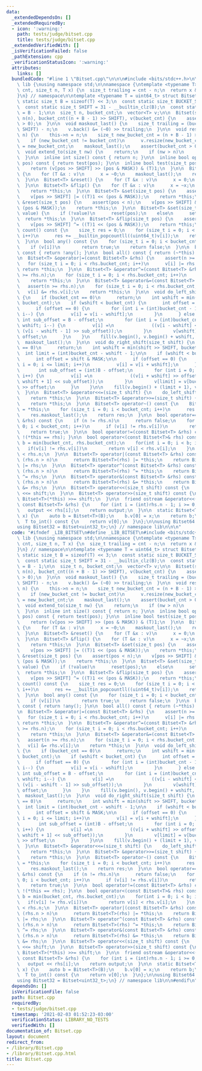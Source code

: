 ```yaml
---
data:
  _extendedDependsOn: []
  _extendedRequiredBy:
  - icon: ':warning:'
    path: tests/judge/bitset.cpp
    title: tests/judge/bitset.cpp
  _extendedVerifiedWith: []
  _isVerificationFailed: false
  _pathExtension: cpp
  _verificationStatusIcon: ':warning:'
  attributes:
    links: []
  bundledCode: "#line 1 \"Bitset.cpp\"\n\n\n#include <bits/stdc++.h>\n\nnamespace\
    \ lib {\nusing namespace std;\n\nnamespace {\ntemplate <typename T> T maskout(size_t\
    \ cnt, size_t n, T x) {\n  size_t trailing = cnt - n;\n  return x & ((~0) >> trailing);\n\
    }\n} // namespace\n\ntemplate <typename T = uint64_t> struct Bitset {\n  const\
    \ static size_t B = sizeof(T) << 3;\n  const static size_t BUCKET_SIZE = B;\n\
    \  const static size_t SHIFT = 31 - __builtin_clz(B);\n  const static size_t MASK\
    \ = B - 1;\n\n  size_t n, bucket_cnt;\n  vector<T> v;\n\n  Bitset(size_t n) :\
    \ n(n), bucket_cnt((n + B - 1) >> SHIFT), v(bucket_cnt) {\n    assert(bucket_cnt\
    \ > 0);\n  }\n\n  void maskout_last() {\n    size_t trailing = (bucket_cnt <<\
    \ SHIFT) - n;\n    v.back() &= (~0) >> trailing;\n  }\n\n  void resize(size_t\
    \ n) {\n    this->n = n;\n    size_t new_bucket_cnt = (n + B - 1) >> SHIFT;\n\
    \    if (new_bucket_cnt != bucket_cnt)\n      v.resize(new_bucket_cnt);\n    bucket_cnt\
    \ = new_bucket_cnt;\n    maskout_last();\n    assert(bucket_cnt > 0);\n  }\n\n\
    \  void extend_to(size_t nw) {\n    return;\n    if (nw > n)\n      resize(nw);\n\
    \  }\n\n  inline int size() const { return n; }\n\n  inline bool operator[](int\
    \ pos) const { return test(pos); }\n\n  inline bool test(size_t pos) const {\n\
    \    return (v[pos >> SHIFT] >> (pos & MASK)) & (T)1;\n  }\n\n  Bitset<T> &set()\
    \ {\n    for (T &x : v)\n      x = ~0;\n    maskout_last();\n    return *this;\n\
    \  }\n\n  Bitset<T> &reset() {\n    for (T &x : v)\n      x = 0;\n    return *this;\n\
    \  }\n\n  Bitset<T> &flip() {\n    for (T &x : v)\n      x = ~x;\n    maskout_last();\n\
    \    return *this;\n  }\n\n  Bitset<T> &set(size_t pos) {\n    assert(pos < n);\n\
    \    v[pos >> SHIFT] |= ((T)1 << (pos & MASK));\n    return *this;\n  }\n\n  Bitset<T>\
    \ &reset(size_t pos) {\n    assert(pos < n);\n    v[pos >> SHIFT] &= ~((T)1 <<\
    \ (pos & MASK));\n    return *this;\n  }\n\n  Bitset<T> &set(size_t pos, bool\
    \ value) {\n    if (!value)\n      reset(pos);\n    else\n      set(pos);\n  \
    \  return *this;\n  }\n\n  Bitset<T> &flip(size_t pos) {\n    assert(pos < n);\n\
    \    v[pos >> SHIFT] ^= ((T)1 << (pos & MASK));\n    return *this;\n  }\n\n  int\
    \ count() const {\n    size_t res = 0;\n    for (size_t i = 0; i < bucket_cnt;\
    \ i++)\n      res += __builtin_popcountll((uint64_t)v[i]);\n    return res;\n\
    \  }\n\n  bool any() const {\n    for (size_t i = 0; i < bucket_cnt; i++)\n  \
    \    if (v[i])\n        return true;\n    return false;\n  }\n\n  bool none()\
    \ const { return !any(); }\n\n  bool all() const { return (~*this).none(); }\n\
    \n  Bitset<T> &operator|=(const Bitset<T> &rhs) {\n    assert(n >= rhs.n);\n \
    \   for (size_t i = 0; i < rhs.bucket_cnt; i++)\n      v[i] |= rhs.v[i];\n   \
    \ return *this;\n  }\n\n  Bitset<T> &operator^=(const Bitset<T> &rhs) {\n    assert(n\
    \ >= rhs.n);\n    for (size_t i = 0; i < rhs.bucket_cnt; i++)\n      v[i] ^= rhs.v[i];\n\
    \    return *this;\n  }\n\n  Bitset<T> &operator&=(const Bitset<T> &rhs) {\n \
    \   assert(n >= rhs.n);\n    for (size_t i = 0; i < rhs.bucket_cnt; i++)\n   \
    \   v[i] &= rhs.v[i];\n    return *this;\n  }\n\n  void do_left_shift(size_t shift)\
    \ {\n    if (bucket_cnt == 0)\n      return;\n    int wshift = min(shift >> SHIFT,\
    \ bucket_cnt);\n    if (wshift < bucket_cnt) {\n      int offset = shift & MASK;\n\
    \      if (offset == 0) {\n        for (int i = (int)bucket_cnt - 1; i >= wshift;\
    \ i--) {\n          v[i] = v[i - wshift];\n        }\n      } else {\n       \
    \ int sub_offset = B - offset;\n        for (int i = (int)bucket_cnt - 1; i >\
    \ wshift; i--) {\n          v[i] =\n              ((v[i - wshift] << offset) |\
    \ (v[i - wshift - 1] >> sub_offset));\n        }\n        v[wshift] = v[0] <<\
    \ offset;\n      }\n    }\n    fill(v.begin(), v.begin() + wshift, (T)0);\n  \
    \  maskout_last();\n  }\n\n  void do_right_shift(size_t shift) {\n    if (bucket_cnt\
    \ == 0)\n      return;\n    int wshift = min(shift >> SHIFT, bucket_cnt);\n  \
    \  int limit = (int)bucket_cnt - wshift - 1;\n\n    if (wshift < bucket_cnt) {\n\
    \      int offset = shift & MASK;\n\n      if (offset == 0) {\n        for (int\
    \ i = 0; i <= limit; i++)\n          v[i] = v[i + wshift];\n      } else {\n \
    \       int sub_offset = (int)B - offset;\n        for (int i = 0; i < limit;\
    \ i++) {\n          v[i] =\n              ((v[i + wshift] >> offset) | (v[i +\
    \ wshift + 1] << sub_offset));\n        }\n        v[limit] = v[bucket_cnt - 1]\
    \ >> offset;\n      }\n    }\n\n    fill(v.begin() + (limit + 1), v.end(), (T)0);\n\
    \  }\n\n  Bitset<T> &operator<<=(size_t shift) {\n    do_left_shift(shift);\n\
    \    return *this;\n  }\n\n  Bitset<T> &operator>>=(size_t shift) {\n    do_right_shift(shift);\n\
    \    return *this;\n  }\n\n  Bitset<T> operator~() const {\n    Bitset<T> res\
    \ = *this;\n    for (size_t i = 0; i < bucket_cnt; i++)\n      res.v[i] = ~res.v[i];\n\
    \    res.maskout_last();\n    return res;\n  }\n\n  bool operator==(const Bitset<T>\
    \ &rhs) const {\n    if (n != rhs.n)\n      return false;\n    for (size_t i =\
    \ 0; i < bucket_cnt; i++)\n      if (v[i] != rhs.v[i])\n        return false;\n\
    \    return true;\n  }\n\n  bool operator!=(const Bitset<T> &rhs) const { return\
    \ !(*this == rhs); }\n\n  bool operator<(const Bitset<T>& rhs) const {\n    int\
    \ b = min(bucket_cnt, rhs.bucket_cnt);\n    for(int i = 0; i < b; i++) {\n   \
    \   if(v[i] != rhs.v[i])\n        return v[i] < rhs.v[i];\n    }\n    return n\
    \ < rhs.n;\n  }\n\n  Bitset<T> operator|(const Bitset<T> &rhs) const {\n    if\
    \ (rhs.n > n)\n      return Bitset<T>(rhs) |= *this;\n    return Bitset<T>(*this)\
    \ |= rhs;\n  }\n\n  Bitset<T> operator^(const Bitset<T> &rhs) const {\n    if\
    \ (rhs.n > n)\n      return Bitset<T>(rhs) ^= *this;\n    return Bitset<T>(*this)\
    \ ^= rhs;\n  }\n\n  Bitset<T> operator&(const Bitset<T> &rhs) const {\n    if\
    \ (rhs.n > n)\n      return Bitset<T>(rhs) &= *this;\n    return Bitset<T>(*this)\
    \ &= rhs;\n  }\n\n  Bitset<T> operator<<(size_t shift) const {\n    return Bitset<T>(*this)\
    \ <<= shift;\n  }\n\n  Bitset<T> operator>>(size_t shift) const {\n    return\
    \ Bitset<T>(*this) >>= shift;\n  }\n\n  friend ostream &operator<<(ostream &output,\
    \ const Bitset<T> &rhs) {\n    for (int i = (int)rhs.n - 1; i >= 0; i--)\n   \
    \   output << rhs[i];\n    return output;\n  }\n\n  static Bitset<T> from_int(T\
    \ x) {\n    auto b = Bitset<T>(B);\n    b.v[0] = x;\n    return b;\n  }\n  \n\
    \  T to_int() const {\n    return v[0];\n  }\n};\n\nusing Bitset64 = Bitset<uint64_t>;\n\
    using Bitset32 = Bitset<uint32_t>;\n} // namespace lib\n\n\n"
  code: "#ifndef _LIB_BITSET\n#define _LIB_BITSET\n#include <bits/stdc++.h>\n\nnamespace\
    \ lib {\nusing namespace std;\n\nnamespace {\ntemplate <typename T> T maskout(size_t\
    \ cnt, size_t n, T x) {\n  size_t trailing = cnt - n;\n  return x & ((~0) >> trailing);\n\
    }\n} // namespace\n\ntemplate <typename T = uint64_t> struct Bitset {\n  const\
    \ static size_t B = sizeof(T) << 3;\n  const static size_t BUCKET_SIZE = B;\n\
    \  const static size_t SHIFT = 31 - __builtin_clz(B);\n  const static size_t MASK\
    \ = B - 1;\n\n  size_t n, bucket_cnt;\n  vector<T> v;\n\n  Bitset(size_t n) :\
    \ n(n), bucket_cnt((n + B - 1) >> SHIFT), v(bucket_cnt) {\n    assert(bucket_cnt\
    \ > 0);\n  }\n\n  void maskout_last() {\n    size_t trailing = (bucket_cnt <<\
    \ SHIFT) - n;\n    v.back() &= (~0) >> trailing;\n  }\n\n  void resize(size_t\
    \ n) {\n    this->n = n;\n    size_t new_bucket_cnt = (n + B - 1) >> SHIFT;\n\
    \    if (new_bucket_cnt != bucket_cnt)\n      v.resize(new_bucket_cnt);\n    bucket_cnt\
    \ = new_bucket_cnt;\n    maskout_last();\n    assert(bucket_cnt > 0);\n  }\n\n\
    \  void extend_to(size_t nw) {\n    return;\n    if (nw > n)\n      resize(nw);\n\
    \  }\n\n  inline int size() const { return n; }\n\n  inline bool operator[](int\
    \ pos) const { return test(pos); }\n\n  inline bool test(size_t pos) const {\n\
    \    return (v[pos >> SHIFT] >> (pos & MASK)) & (T)1;\n  }\n\n  Bitset<T> &set()\
    \ {\n    for (T &x : v)\n      x = ~0;\n    maskout_last();\n    return *this;\n\
    \  }\n\n  Bitset<T> &reset() {\n    for (T &x : v)\n      x = 0;\n    return *this;\n\
    \  }\n\n  Bitset<T> &flip() {\n    for (T &x : v)\n      x = ~x;\n    maskout_last();\n\
    \    return *this;\n  }\n\n  Bitset<T> &set(size_t pos) {\n    assert(pos < n);\n\
    \    v[pos >> SHIFT] |= ((T)1 << (pos & MASK));\n    return *this;\n  }\n\n  Bitset<T>\
    \ &reset(size_t pos) {\n    assert(pos < n);\n    v[pos >> SHIFT] &= ~((T)1 <<\
    \ (pos & MASK));\n    return *this;\n  }\n\n  Bitset<T> &set(size_t pos, bool\
    \ value) {\n    if (!value)\n      reset(pos);\n    else\n      set(pos);\n  \
    \  return *this;\n  }\n\n  Bitset<T> &flip(size_t pos) {\n    assert(pos < n);\n\
    \    v[pos >> SHIFT] ^= ((T)1 << (pos & MASK));\n    return *this;\n  }\n\n  int\
    \ count() const {\n    size_t res = 0;\n    for (size_t i = 0; i < bucket_cnt;\
    \ i++)\n      res += __builtin_popcountll((uint64_t)v[i]);\n    return res;\n\
    \  }\n\n  bool any() const {\n    for (size_t i = 0; i < bucket_cnt; i++)\n  \
    \    if (v[i])\n        return true;\n    return false;\n  }\n\n  bool none()\
    \ const { return !any(); }\n\n  bool all() const { return (~*this).none(); }\n\
    \n  Bitset<T> &operator|=(const Bitset<T> &rhs) {\n    assert(n >= rhs.n);\n \
    \   for (size_t i = 0; i < rhs.bucket_cnt; i++)\n      v[i] |= rhs.v[i];\n   \
    \ return *this;\n  }\n\n  Bitset<T> &operator^=(const Bitset<T> &rhs) {\n    assert(n\
    \ >= rhs.n);\n    for (size_t i = 0; i < rhs.bucket_cnt; i++)\n      v[i] ^= rhs.v[i];\n\
    \    return *this;\n  }\n\n  Bitset<T> &operator&=(const Bitset<T> &rhs) {\n \
    \   assert(n >= rhs.n);\n    for (size_t i = 0; i < rhs.bucket_cnt; i++)\n   \
    \   v[i] &= rhs.v[i];\n    return *this;\n  }\n\n  void do_left_shift(size_t shift)\
    \ {\n    if (bucket_cnt == 0)\n      return;\n    int wshift = min(shift >> SHIFT,\
    \ bucket_cnt);\n    if (wshift < bucket_cnt) {\n      int offset = shift & MASK;\n\
    \      if (offset == 0) {\n        for (int i = (int)bucket_cnt - 1; i >= wshift;\
    \ i--) {\n          v[i] = v[i - wshift];\n        }\n      } else {\n       \
    \ int sub_offset = B - offset;\n        for (int i = (int)bucket_cnt - 1; i >\
    \ wshift; i--) {\n          v[i] =\n              ((v[i - wshift] << offset) |\
    \ (v[i - wshift - 1] >> sub_offset));\n        }\n        v[wshift] = v[0] <<\
    \ offset;\n      }\n    }\n    fill(v.begin(), v.begin() + wshift, (T)0);\n  \
    \  maskout_last();\n  }\n\n  void do_right_shift(size_t shift) {\n    if (bucket_cnt\
    \ == 0)\n      return;\n    int wshift = min(shift >> SHIFT, bucket_cnt);\n  \
    \  int limit = (int)bucket_cnt - wshift - 1;\n\n    if (wshift < bucket_cnt) {\n\
    \      int offset = shift & MASK;\n\n      if (offset == 0) {\n        for (int\
    \ i = 0; i <= limit; i++)\n          v[i] = v[i + wshift];\n      } else {\n \
    \       int sub_offset = (int)B - offset;\n        for (int i = 0; i < limit;\
    \ i++) {\n          v[i] =\n              ((v[i + wshift] >> offset) | (v[i +\
    \ wshift + 1] << sub_offset));\n        }\n        v[limit] = v[bucket_cnt - 1]\
    \ >> offset;\n      }\n    }\n\n    fill(v.begin() + (limit + 1), v.end(), (T)0);\n\
    \  }\n\n  Bitset<T> &operator<<=(size_t shift) {\n    do_left_shift(shift);\n\
    \    return *this;\n  }\n\n  Bitset<T> &operator>>=(size_t shift) {\n    do_right_shift(shift);\n\
    \    return *this;\n  }\n\n  Bitset<T> operator~() const {\n    Bitset<T> res\
    \ = *this;\n    for (size_t i = 0; i < bucket_cnt; i++)\n      res.v[i] = ~res.v[i];\n\
    \    res.maskout_last();\n    return res;\n  }\n\n  bool operator==(const Bitset<T>\
    \ &rhs) const {\n    if (n != rhs.n)\n      return false;\n    for (size_t i =\
    \ 0; i < bucket_cnt; i++)\n      if (v[i] != rhs.v[i])\n        return false;\n\
    \    return true;\n  }\n\n  bool operator!=(const Bitset<T> &rhs) const { return\
    \ !(*this == rhs); }\n\n  bool operator<(const Bitset<T>& rhs) const {\n    int\
    \ b = min(bucket_cnt, rhs.bucket_cnt);\n    for(int i = 0; i < b; i++) {\n   \
    \   if(v[i] != rhs.v[i])\n        return v[i] < rhs.v[i];\n    }\n    return n\
    \ < rhs.n;\n  }\n\n  Bitset<T> operator|(const Bitset<T> &rhs) const {\n    if\
    \ (rhs.n > n)\n      return Bitset<T>(rhs) |= *this;\n    return Bitset<T>(*this)\
    \ |= rhs;\n  }\n\n  Bitset<T> operator^(const Bitset<T> &rhs) const {\n    if\
    \ (rhs.n > n)\n      return Bitset<T>(rhs) ^= *this;\n    return Bitset<T>(*this)\
    \ ^= rhs;\n  }\n\n  Bitset<T> operator&(const Bitset<T> &rhs) const {\n    if\
    \ (rhs.n > n)\n      return Bitset<T>(rhs) &= *this;\n    return Bitset<T>(*this)\
    \ &= rhs;\n  }\n\n  Bitset<T> operator<<(size_t shift) const {\n    return Bitset<T>(*this)\
    \ <<= shift;\n  }\n\n  Bitset<T> operator>>(size_t shift) const {\n    return\
    \ Bitset<T>(*this) >>= shift;\n  }\n\n  friend ostream &operator<<(ostream &output,\
    \ const Bitset<T> &rhs) {\n    for (int i = (int)rhs.n - 1; i >= 0; i--)\n   \
    \   output << rhs[i];\n    return output;\n  }\n\n  static Bitset<T> from_int(T\
    \ x) {\n    auto b = Bitset<T>(B);\n    b.v[0] = x;\n    return b;\n  }\n  \n\
    \  T to_int() const {\n    return v[0];\n  }\n};\n\nusing Bitset64 = Bitset<uint64_t>;\n\
    using Bitset32 = Bitset<uint32_t>;\n} // namespace lib\n\n#endif\n"
  dependsOn: []
  isVerificationFile: false
  path: Bitset.cpp
  requiredBy:
  - tests/judge/bitset.cpp
  timestamp: '2021-02-03 01:52:23-03:00'
  verificationStatus: LIBRARY_NO_TESTS
  verifiedWith: []
documentation_of: Bitset.cpp
layout: document
redirect_from:
- /library/Bitset.cpp
- /library/Bitset.cpp.html
title: Bitset.cpp
---
```

